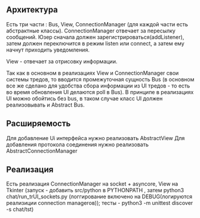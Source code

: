## Архитектура

Ecть три части : Bus, View, ConnectionManager (для каждой части есть абстрактные классы).
ConnectionManager отвечает за пересылку сообщений. Юзер сначала должен зарегистрироваться(addListener), затем должен переключится в режим listen или
connect, а затем ему начнут приходить уведомления.

View - отвечает за отрисовку информации.

Так как в основном в реализациях View и ConnectionManager свои системы тредов, то вводится промежуточная 
сущность Bus (в основном все же сделано для удобства сбора информации из UI тредов - то есть во время обновления UI делаются poll в Bus).
В принципе в реализациях UI можно обойтись без bus, в таком случае класс UI должен реализовывать и Abstract Bus.

## Расширяемость 
Для добавление Ui интерфейса нужно реализовать AbstractView
Для добавления протокола соединения нужно реализовать AbstractConnectionManager

## Реализация

Есть реализация ConnectionManager на socket + asyncore, View на Tkinter (запуск - добавить src/python в PYTHONPATH , затем python3 chat/run_trUI_sockets.py (логгирование включено на DEBUG(логируются реализиции connection managerов)); тесты - python3 -m unittest discover -s chat/tst)

